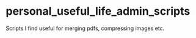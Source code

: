# personal_useful_life_admin_scripts
 Scripts I find useful for merging pdfs, compressing images etc.
